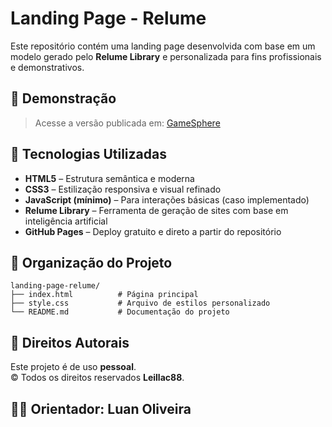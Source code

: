 # Landing Page - Relume

Este repositório contém uma landing page desenvolvida com base em um modelo gerado pelo **Relume Library** e personalizada para fins profissionais e demonstrativos.

## 📸 Demonstração

> Acesse a versão publicada em: [GameSphere](https://leillac88.github.io/landing-page-relume)

## 🚀 Tecnologias Utilizadas

- **HTML5** – Estrutura semântica e moderna  
- **CSS3** – Estilização responsiva e visual refinado  
- **JavaScript (mínimo)** – Para interações básicas (caso implementado)  
- **Relume Library** – Ferramenta de geração de sites com base em inteligência artificial  
- **GitHub Pages** – Deploy gratuito e direto a partir do repositório

## 📁 Organização do Projeto

```plaintext
landing-page-relume/
├── index.html          # Página principal
├── style.css           # Arquivo de estilos personalizado
└── README.md           # Documentação do projeto
````

## 📄 Direitos Autorais

Este projeto é de uso **pessoal**.  
©️ Todos os direitos reservados **Leillac88**.

## 👨‍🏫 **Orientador:** Luan Oliveira
